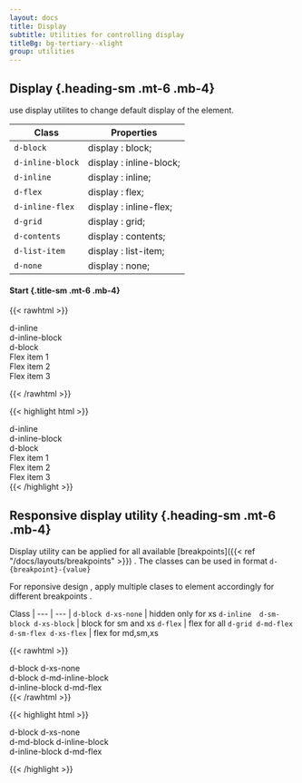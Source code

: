```yaml
---
layout: docs
title: Display
subtitle: Utilities for controlling display
titleBg: bg-tertiary--xlight
group: utilities
---
```


## Display {.heading-sm .mt-6 .mb-4}

use display utilites to change default display of the element.  

Class | Properties
--- | --- |
`d-block` | display : block;
`d-inline-block` | display : inline-block;
`d-inline` | display : inline;
`d-flex` | display : flex;
`d-inline-flex` | display : inline-flex;
`d-grid` | display : grid;
`d-contents` | display : contents;
`d-list-item` | display : list-item;
`d-none` | display : none;


#### Start {.title-sm .mt-6 .mb-4}

{{< rawhtml >}}

<div class="d-inline box bg-secondary--xlight p-5">d-inline</div>
<div class="d-inline-block box bg-secondary--xlight p-5">d-inline-block</div>
<div class="d-block box bg-secondary--xlight p-5">d-block</div>
<div class="d-flex box">
    <div class="box bg-secondary--xlight p-5">Flex item 1</div>
    <div class="box bg-secondary--xlight p-5"> Flex item 2</div>
    <div class="box bg-secondary--xlight p-5"> Flex item 3</div>
</div>

{{< /rawhtml >}}

{{< highlight html >}}
<div class="d-inline box bg-secondary--xlight">d-inline</div>
<div class="d-inline-block box bg-secondary--xlight">d-inline-block</div>
<div class="d-block box bg-secondary--xlight">d-block</div>
<div class="d-flex box">
    <div class="box bg-secondary--xlight">Flex item 1</div>
    <div class="box bg-secondary--xlight"> Flex item 2</div>
    <div class="box bg-secondary--xlight"> Flex item 3</div>
</div>
{{< /highlight >}}


## Responsive display utility  {.heading-sm .mt-6 .mb-4}


Display utility can be applied for all available [breakpoints]({{< ref "/docs/layouts/breakpoints" >}}) .
The classes can be used in format  `d-{breakpoint}-{value}`

For reponsive design , apply multiple clases to element accordingly for different breakpoints .


Class | 
--- | --- |
`d-block d-xs-none` | hidden only for xs 
`d-inline  d-sm-block d-xs-block` | block for sm and xs 
`d-flex` | flex for all
`d-grid d-md-flex d-sm-flex d-xs-flex` | flex for md,sm,xs 



{{< rawhtml >}}
<div class="pt-6">
<div class="d-block d-xs-none box bg-secondary--xlight p-5">d-block d-xs-none</div>
<div class="d-md-block d-inline-block box bg-secondary--xlight p-5">d-block d-md-inline-block</div>
<div class="d-inline-block d-md-flex box bg-secondary--xlight p-5">d-inline-block d-md-flex</div>
</div>
{{< /rawhtml >}}


{{< highlight html >}}

<div class=" d-block d-xs-none ">d-block d-xs-none</div>
<div class=" d-md-block d-inline-block ">d-md-block d-inline-block</div>
<div class=" d-inline-block d-md-flex ">d-inline-block d-md-flex</div>

{{< /highlight >}}






